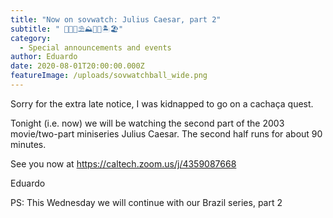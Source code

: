 ```yaml
---
title: "Now on sovwatch: Julius Caesar, part 2"
subtitle: " 👑🍍🌊⛱️⛰️🌋🌴🏝️🏖️"
category:
  - Special announcements and events
author: Eduardo
date: 2020-08-01T20:00:00.000Z
featureImage: /uploads/sovwatchball_wide.png
---
```

Sorry for the extra late notice, I was kidnapped to go on a cachaça quest. 

Tonight (i.e. now) we will be watching the second part of the 2003 movie/two-part miniseries Julius Caesar. The second half runs for about 90 minutes. 

See you now at https://caltech.zoom.us/j/4359087668

Eduardo

PS: This Wednesday we will continue with our Brazil series, part 2
